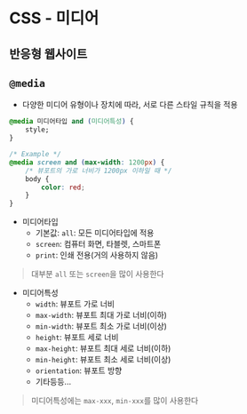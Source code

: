 # CSS - 미디어
반응형 웹사이트
---

## `@media`
* 다양한 미디어 유형이나 장치에 따라, 서로 다른 스타일 규칙을 적용
```css
@media 미디어타입 and (미디어특성) {
	style;
}

/* Example */
@media screen and (max-width: 1200px) {
	/* 뷰포트의 가로 너비가 1200px 이하일 때 */
	body {
		color: red;
	}
}
```
* 미디어타입
	* 기본값: `all`: 모든 미디어타입에 적용
	* `screen`: 컴퓨터 화면, 타블렛, 스마트폰
	* `print`: 인쇄 전용(거의 사용하지 않음)

> 대부분 `all` 또는 `screen`을 많이 사용한다

* 미디어특성
	* `width`: 뷰포트 가로 너비
	* `max-width`: 뷰포트 최대 가로 너비(이하)
	* `min-width`: 뷰포트 최소 가로 너비(이상)
	* `height`: 뷰포트 세로 너비
	* `max-height`: 뷰포트 최대 세로 너비(이하)
	* `min-height`: 뷰포트 최소 세로 너비(이상)
	* `orientation`: 뷰포트 방향
	* 기타등등...

> 미디어특성에는 `max-xxx`, `min-xxx`를 많이 사용한다